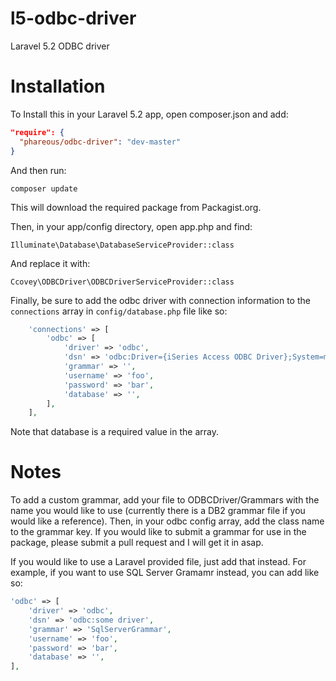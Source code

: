 l5-odbc-driver
==============

Laravel 5.2 ODBC driver

Installation
============

To Install this in your Laravel 5.2 app, open composer.json and add:

```json
"require": {
  "phareous/odbc-driver": "dev-master"
}
```

And then run:

`composer update`

This will download the required package from Packagist.org.

Then, in your app/config directory, open app.php and find:

`Illuminate\Database\DatabaseServiceProvider::class`

And replace it with:

`Ccovey\ODBCDriver\ODBCDriverServiceProvider::class`

Finally, be sure to add the odbc driver with connection information to the `connections` array in `config/database.php` file like so:

```php
    'connections' => [
        'odbc' => [
            'driver' => 'odbc',
            'dsn' => 'odbc:Driver={iSeries Access ODBC Driver};System=my_system_name;',
            'grammar' => '',
            'username' => 'foo',
            'password' => 'bar',
            'database' => '',
        ],
    ],
```

Note that database is a required value in the array.

Notes
==========

To add a custom grammar, add your file to ODBCDriver/Grammars with the name you would like to use (currently there is a DB2 grammar file if you would like a reference). Then, in your odbc config array, add the class name to the grammar key. If you would like to submit a grammar for use in the package, please submit a pull request and I will get it in asap.

If you would like to use a Laravel provided file, just add that instead. For example, if you want to use SQL Server Gramamr instead, you can add like so:

```php
'odbc' => [
    'driver' => 'odbc',
    'dsn' => 'odbc:some driver',
    'grammar' => 'SqlServerGrammar',
    'username' => 'foo',
    'password' => 'bar',
    'database' => '',
],


